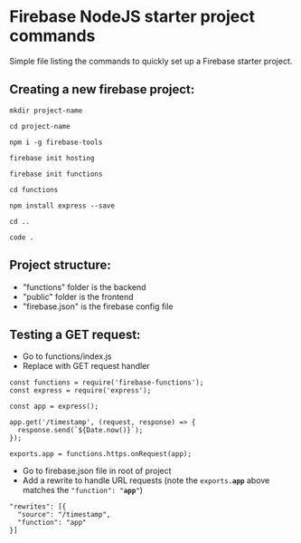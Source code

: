 # Firebase NodeJS starter project commands 

Simple file listing the commands to quickly set up a Firebase starter project. 

## Creating a new firebase project:
`mkdir project-name`

`cd project-name`

`npm i -g firebase-tools`

`firebase init hosting`

`firebase init functions`

`cd functions`

`npm install express --save`

`cd ..`

`code .`

## Project structure:
  - "functions" folder is the backend
  - "public" folder is the frontend
  - "firebase.json" is the firebase config file

## Testing a GET request:
- Go to functions/index.js
- Replace with GET request handler

```
const functions = require('firebase-functions');
const express = require('express');

const app = express();

app.get('/timestamp', (request, response) => {
  response.send(`${Date.now()}`);
});

exports.app = functions.https.onRequest(app);
```

- Go to firebase.json file in root of project
- Add a rewrite to handle URL requests (note the `exports.`**`app`** above matches the `"function": "`**`app`**`"`)

```
"rewrites": [{
  "source": "/timestamp",
  "function": "app"
}]
```

